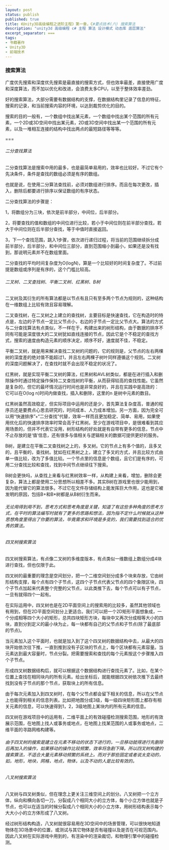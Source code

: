 ```yaml
---
layout: post
status: publish
published: true
title: 《Unity3D高级编程之进阶主程》第一章，C#要点技术(六) 搜索算法
description: "unity3d 高级编程 c# 主程 算法 设计模式 动态库 底层算法"
excerpt_separator: ===
tags:
- 书籍著作
- Unity3D
- 前端技术
---
```


### 搜索算法

广度优先搜索和深度优先搜索是最直接的搜索方式，但也效率最差，直接使用广度和深度算法，而不加以优化和改进，会浪费太多CPU，以至于整体效率差劲。

好的搜索算法，大部分需要有数据结构的支撑，在数据结构里记录了信息的特征，搜索的记录，和当前搜索内容的环境，以达到裁剪优化的目的。

搜索的目的一般有，一个数组中找出某元素，一个数组中找出某个范围的所有元素，一个2D或3D空间中找出某元素，2D或3D空间中找出某一个范围的所有元素，以及一堆相互连接的结构中找出两点的最短路径等等等。

===

###### 二分查找算法

二分查找算法是搜索中用的最多，也是最简单易用的，效率也比较好。不过它有个先决条件，条件是查找的数组必须是有序的数组。

也就是说，在使用二分算法查找前，必须对数组进行排序。而且在每次更改，插入，删除后都要进行排序以保证数组的有序状态。

二分查找算法的步骤是：

1，将数组分为三块，依次是前半部分，中间位，后半部分。

2，将要查找的值和数组的中间位进行比较，若小于中间位则在前半部分查找，若大于中间位则在后半部分查找，等于中值时直接返回。

3，下一个查找范围，跳入1步骤，依次进行递归过程，将当前的范围继续拆分成前半部分，后半部分，和中间位三部分，直到范围缩小到最小，如果还是没有找到，那说明元素并不在数组里面。

二分查找的平均时间复杂度为O(logN)，算是一个比较好的时间复杂度了。不过前提是数组或序列是有序的，这个门槛比较高。

###### 二叉树、二叉查找树、平衡二叉树、红黑树、B树

二叉树及其衍生的所有算法都是以节点有且只有至多两个节点为规则的，这种结构在一维数组上比较有效且容易理解。

二叉查找树，在二叉树之上建立的查找树，主要目标是快速查找，它在构造时的特点是，左边的子节点一定比父节点小，右边的子节点一定比父节点大。算法的方式与二分查找算法有点类似，不一样在于，构建出来的树形结构，由于数据的排序不同有可能是深度很大的二叉树犹如直线连接的节点，因此它是个不稳定的查找方式，搜索的速度由构造元素的顺序决定，顺序不好，速度就不佳，不稳定。

平衡二叉树，就是用来解决查找二叉树的问题的，它的规则是，父节点的左右两棵树的深度差的绝对值不能超过1，并且左右两棵子树叶同样遵循这个规则。二叉树的深度问题解决了，在查找时就不会出现不稳定的状况了。


红黑树，就是实现平衡二叉树的算法，红黑树和AVL树类似，都是在进行插入和删除操作时通过特定操作保持二叉查找树的平衡，从而获得较高的查找性能。它虽然是复杂的，但它的最坏情况运行时间也是非常良好的，并且在实践中是高效的： 它可以在O(log n)时间内做查找，插入和删除，这里的n 是树中元素的数目。

红黑树虽然高效稳定，但实际项目中运用的还是少，首先算法复杂度高，普通的程序员还是要费点心思去研究的，时间成本、人力成本增加。另一方面，因为完全可以用“快速排序”+“二分查找”代替，效率一样而且更加稳定、简单、易用，如果使用优化后的快速排序效率时常会高于红黑树。至少在游戏项目中，是很难看到其应用场景的，但并不代表它没用，树形结构的好处就是有自带有更多的信息，节点中不止存放的是‘值’信息，还有很多与值相关与逻辑相关的数据可提供更好的服务。

B树，是建立在平衡二叉查找树之上的，多叉树。它的节点上有多个值的，且多叉的，且平衡的，查找树。犹如在红黑树之上，建立了多叉的方式，并且比较方式由单一值比较，改为了多值比较。一个节点里的信息是个数组，且它们是有序的，可用二分查找比较和查找，找到中间节点继续往下搜索。

B树会更快吗，从查找上来看与红黑树效率一样，从构建上来看，增加，删除会更复杂，算法上都是使用二分思想所以相差不多。其实B树在游戏里也很少能用到，因为能代替它的算法很多。不过它在文件存储结构上能发挥巨大作用，这也是它被发明的原因，包括B+和B*树都是从B树衍生而来。

###### 无论用得到用不到，思考方式和思考角度是关键，知道了有这些多种角度的思考方式，在平时的算法编写时就有了更多的思路和想法，因为指不定什么时候就从这种思想角度里得出了你要的算法，毕竟需求和环境是多变的，我们需要找到适合的优秀的算法。

###### 四叉树搜索算法

四叉树搜索算法，有点像二叉树的多维度版本，有点类似一维数组上数组分成4块进行查找，但也仅限于此。

四叉树的最重要的理念是空间划分，把一个二维空间划分成多个块来存放，它由树形结构支撑，每个点有四个子节点，这四个子节点代表父节点的四个象限区块，四个子节点加起来代表整个完整的父节点，以此类推下去，每个节点可以有子节点，一旦有就得四个一起有。

在实际运用中，四叉树也是在2D平面空间上的搜索用的比较多，虽然其他领域也有用到，但在2D平面空间划分上更适合。我们可以把一个2D矩形平面想象成，一个分成相等四个大小的矩形，总共四块矩形方块，每块中又再次分成相等大小的四块，直到分到定义的最小块为止，每一块都有自己的父节点和子节点(除了最底部的节点)。

当元素加入这个平面时，也就是加入到了这个四叉树的数据结构中去，从最大的四块开始依次往下推，一直到推到没有子区块的节点上，每个区块都有元素容量。当元素达到最大容量时，节点分裂。把需要搜索和查找的每个元素按这个步骤推入四个子节点。

形成四叉树数据结构后，就可以根据这个数据结构进行查找元素了。比如，在某个位置上查找在相同块内的所有元素。给出坐标后，就能根据四叉树依次推下去最终找到没有子节点的那个节点，获取块上的所有信息。

由于每次元素加入到四叉树时，在每个父节点都会留下相关的信息，所以在父节点上也能得到相关的信息列表。比如把地图分成3级，每一级四块矩形图上都存有相关元素的信息，可以快速得到1，2，3级地图上某块内的所有元素的信息。

四叉树在游戏项目中的运用有，二维平面上的有效碰撞检测搜索范围，地形的有效展示范围，在地图上找人或事务或地点，在地图上找某范围的人或事务或地点，二维平面的寻路网格构建等。

###### 由于四叉树的搜索是建立在元素不移动的状态下进行的，一旦移动就得进行先删除后再加入的操作，如果移动的操作比较频繁，效率将急剧下降。所以四叉树构建的搜索算法，不适合大量元素移动频繁的系统上。而对于那些固定或者说太变动的，如，地形，地块，网格，地点，物体，以及不动的人是比较有效的。

###### 八叉树搜索算法

八叉树与四叉树类似，但在理念上更关注三维空间上的划分。八叉树把一个立方体，纵向和横向各切一刀，分裂成八个相同大小的立方体，每个小立方体也就是子节点，也可以在适当的时候分裂成八个相同大小的小立方体，用树形结构表示每个大大小小的立方体形成了八叉树。

经过树形结构构造，八叉树就很容易用在3D空间中的场景管理，可以很快地知道物体在3D场景中的位置，或测试与其它物体是否有碰撞以及是否在可视范围内。因此八叉树在实际游戏中用到的，有渲染中的渲染裁切，和物理引擎中的碰撞检测。
